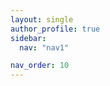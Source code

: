 ```yaml
---
layout: single
author_profile: true
sidebar:
  nav: "nav1"

nav_order: 10
---
```


<div class="life-square img_01" title="01 (1988)">
</div>
<div class="life-square img_02" title="02 (1989)">
</div>
<div class="life-square img_03" title="03 (1990)">
</div>
<div class="life-square img_04" title="04 (1991)">
</div>
<div class="life-square img_05" title="05 (1992)">
</div>
<div class="life-square img_06" title="06 (1993)">
</div>
<div class="life-square img_07" title="07 (1994)">
</div>
<div class="life-square img_08" title="08 (1995)">
</div>
<div class="life-square img_09" title="09 (1996)">
</div>
<div class="life-square img_10" title="10 (1997)">
</div>
<div class="life-square img_11" title="11 (1998)">
</div>
<div class="life-square img_12" title="12 (1999)">
</div>
<div class="life-square img_13" title="13 (2000)">
</div>
<div class="life-square img_14" title="14 (2001)">
</div>
<div class="life-square img_15" title="15 (2002)">
</div>
<div class="life-square img_16" title="16 (2003)">
</div>
<div class="life-square img_17" title="17 (2004)">
</div>
<div class="life-square img_18" title="18 (2005)">
</div>
<div class="life-square img_19" title="19 (2006)">
</div>
<div class="life-square img_20" title="20 (2007)">
</div>
<div class="life-square img_21" title="21 (2008)">
</div>
<div class="life-square img_22" title="22 (2009)">
</div>
<div class="life-square img_23" title="23 (2010)">
</div>
<div class="life-square img_24" title="24 (2011)">
</div>
<div class="life-square img_25" title="25 (2012)">
</div>
<div class="life-square img_26" title="26 (2013)">
</div>
<div class="life-square img_27" title="27 (2014)">
</div>
<div class="life-square img_28" title="28 (2015)">
</div>
<div class="life-square img_29" title="29 (2016)">
</div>
<div class="life-square img_30" title="30 (2017)">
</div>
<div class="life-square img_31" title="31 (2018)">
</div>
<div class="life-square img_32" title="32 (2019)">
</div>
<div class="life-square img_33" title="33 (2020)">
</div>
<div class="life-square img_34" title="34 (2021)">
</div>
<div class="life-square img_35" title="35 (2022)">
</div>
<div class="life-square img_36" title="36 (2023)">
</div>
<div class="life-square img_37" title="37 (2024)">
</div>
